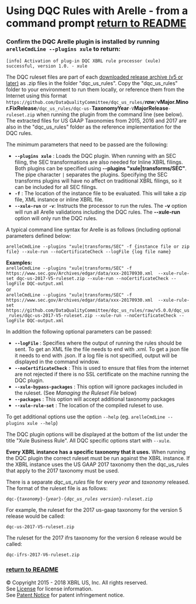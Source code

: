 # Using DQC Rules with Arelle - from a command prompt [return to README](README.md#using)

### Confirm the DQC Arelle plugin is installed by running `arelleCmdLine --plugins xule` to return:

`
[info] Activation of plug-in DQC XBRL rule processor (xule) successful, version 1.0. - xule
`

The DQC ruleset files are part of each [downloaded release archive (v5 or later)](https://github.com/DataQualityCommittee/dqc_us_rules/releases) as .zip files in the folder "dqc_us_rules". Copy the "dqc_us_rules" folder to your environment to run them locally, or reference them from the Internet using this format `https://github.com/DataQualityCommittee/dqc_us_rules/`***raw***`/`**vMajor.Minor.FixRelease**`/dqc_us_rules/dqc-us-`**TaxonomyYear**`-V`**MajorRelease**`-ruleset.zip` when running the plugin from the command line (see below). The extracted files for US GAAP Taxonomies from 2015, 2016 and 2017 are also in the "dqc_us_rules" folder as the reference implementation for the DQC rules.   

The minimum parameters that need to be passed are the following:
* **`--plugins xule`** : Loads the DQC plugin. When running with an SEC filing, the SEC transformations are also needed for Inline XBRL filings. Both plugins can be specified using **--plugins "xule|transforms/SEC"**. The pipe character `|` separates the plugins. Specifying the SEC transforms plugins will have no affect on traditional XBRL filings, so it can be included for all SEC filings.
* **`-f`** : The location of the instance file to be evaluated. This will take a zip file, XML instance or inline XBRL file.
* **`--xule-run`**  or **`-v`**: Instructs the processor to run the rules. The **-v** option will run all Arelle validations including the DQC rules. The **--xule-run** option will only run the DQC rules.

A typical command line syntax for Arelle is as follows (including optional parameters defined below:

`
arelleCmdLine --plugins "xule|transforms/SEC" -f {instance file or zip file} --xule-run --noCertificateCheck --logFile {log file name}
`

**Examples:**  
`
arelleCmdLine --plugins "xule|transforms/SEC" -f https://www.sec.gov/Archives/edgar/data/xxx-20170930.xml  --xule-rule-set dqc-us-2017-V5-ruleset.zip --xule-run --noCertificateCheck --logFile DQC-output.xml
`  
or  
`
arelleCmdLine --plugins "xule|transforms/SEC" -f https://www.sec.gov/Archives/edgar/data/xxx-20170930.xml  --xule-rule-set https://github.com/DataQualityCommittee/dqc_us_rules/raw/v5.0.0/dqc_us_rules/dqc-us-2017-V5-ruleset.zip --xule-run --noCertificateCheck --logFile DQC-output.xml
`  

In addition the following optional parameters can be passed:

* **`--logFile`** : Specifies where the output of running the rules should be sent. To get an XML file the file needs to end with .xml. To get a json file it needs to end with .json. If a log file is not specified, output will be displayed in the command window.
* **`--noCertificateCheck`** : This is used to ensure that files from the internet are not rejected if there is no SSL certificate on the machine running the DQC plugin.
* **`--xule-bypass-packages`** : This option will ignore packages included in the ruleset. (See *Managing the Ruleset File* below)  
* **`--packages`** : This option will accept additional taxonomy packages
* **`--xule-rule-set`** : The location of the compiled ruleset to use. 

To get additional options use the option `--help` (eg. `arelleCmdLine --plugins xule --help`)

The DQC plugin options will be displayed at the bottom of the list under the title "Xule Business Rule". All DQC specific options start with `--xule`.

**Every XBRL instance has a specific taxonomy that it uses.** When running the DQC plugin the correct ruleset must be run against the XBRL instance. If the XBRL instance uses the US GAAP 2017 taxonomy then the dqc_us_rules that apply to the 2017 taxonomy must be used. 

There is a separate *dqc_us_rules* file for every *year* and *taxonomy* released. The format of the ruleset file is as follows:

`dqc-{`*`taxonomy`*`}-{`*`year`*`}-{`*`dqc_us_rules version`*`}-ruleset.zip`

For example, the ruleset for the 2017 us-gaap taxonomy for the version 5 release would be called:

`dqc-us-2017-V5-ruleset.zip`

The ruleset for the 2017 ifrs taxonomy for the version 6 release would be called:

`dqc-ifrs-2017-V6-ruleset.zip`

### [return to README](README.md#using)
 
© Copyright 2015 - 2018 XBRL US, Inc. All rights reserved.   
See [License](https://xbrl.us/dqc-license) for license information.  
See [Patent Notice](https://xbrl.us/dqc-patent) for patent infringement notice.

